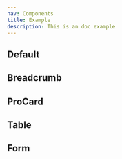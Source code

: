 ```yaml
---
nav: Components
title: Example
description: This is an doc example
---
```


## Default

<code src="./demos/index.tsx" nopadding></code>

## Breadcrumb

<code src="./demos/Breadcrumb.tsx" nopadding></code>

## ProCard

<code src="./demos/ProCard.tsx" center></code>

## Table

<code src="./demos/Table.tsx" nopadding></code>

## Form

<code src="./demos/Form.tsx"></code>
